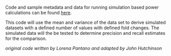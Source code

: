 Code and sample metadata and data for running simulation based power calculations can be found [here](https://github.com/hbc/power_calc_simulations). 


This code will use the mean and variance of the data set to derive simulated datasets with a defined number of values with defined fold changes. The simulated data will the be tested to determine precision and recall estimates for the comparison. 



*original code written by Lorena Pantano and adapted by John Hutchinson*
